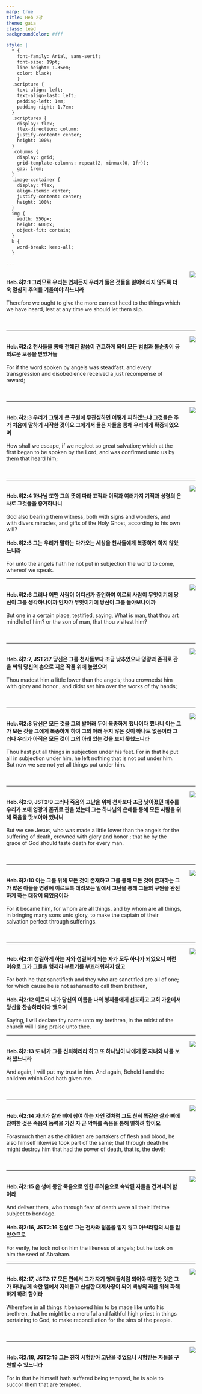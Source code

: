 ```yaml
---
marp: true
title: Heb 2장
theme: gaia
class: lead
backgroundColor: #fff

style: |
  * {
    font-family: Arial, sans-serif;
    font-size: 19pt;
    line-height: 1.35em;
    color: black;
    }
  .scripture {
    text-align: left;
    text-align-last: left;
    padding-left: 1em;
    padding-right: 1.7em;
  }
  .scriptures {
    display: flex;
    flex-direction: column;
    justify-content: center;
    height: 100%;
  }
  .columns {
    display: grid;
    grid-template-columns: repeat(2, minmax(0, 1fr));
    gap: 1rem;
  }
  .image-container {
    display: flex;
    align-items: center;
    justify-content: center;
    height: 100%;
  }
  img {
    width: 550px;
    height: 600px;
    object-fit: contain;
  }
  b {
    word-break: keep-all;
  }

---
```


<div class="columns">
  <div class="scriptures">
    <br>
    <div class="scripture">
      <b>Heb.히2:1 그러므로 우리는 언제든지 우리가 들은 것들을 잃어버리지 않도록 더욱 열심히 주의를 기울여야 하느니라 
      </b>
    </div>
    <br>
    <div class="scripture">Therefore we ought to give the more earnest heed to the things which we have heard, lest at any time we should let them slip. 
    </div>
    <br>
    <div class="scripture">
      <b>
      </b>
    </div>
    <br>
    <div class="scripture">
    </div>         
  </div>
  <div class="image-container">
    <img src='../../pictures/picture_8.jpg'>
  </div>
</div>

---

<div class="columns">
  <div class="scriptures">
    <br>
    <div class="scripture">
      <b>Heb.히2:2 천사들을 통해 전해진 말씀이 견고하게 되어 모든 범법과 불순종이 공의로운 보응을 받았거늘 
      </b>
    </div>
    <br>
    <div class="scripture">For if the word spoken by angels was steadfast, and every transgression and disobedience received a just recompense of reward; 
    </div>
    <br>
    <div class="scripture">
      <b>
      </b>
    </div>
    <br>
    <div class="scripture">
    </div>         
  </div>
  <div class="image-container">
    <img src='../../pictures/picture_28.jpg'>
  </div>
</div>

---

<div class="columns">
  <div class="scriptures">
    <br>
    <div class="scripture">
      <b>Heb.히2:3 우리가 그렇게 큰 구원에 무관심하면 어떻게 피하겠느냐 그것들은 주가 처음에 말하기 시작한 것이요 그에게서 들은 자들을 통해 우리에게 확증되었으며 
      </b>
    </div>
    <br>
    <div class="scripture">How shall we escape, if we neglect so great salvation; which at the first began to be spoken by the Lord, and was confirmed unto us by them that heard him; 
    </div>
    <br>
    <div class="scripture">
      <b>
      </b>
    </div>
    <br>
    <div class="scripture">
    </div>         
  </div>
  <div class="image-container">
    <img src='../../pictures/picture_116.jpg'>
  </div>
</div>

---

<div class="columns">
  <div class="scriptures">
    <br>
    <div class="scripture">
      <b>Heb.히2:4 하나님 또한 그의 뜻에 따라 표적과 이적과 여러가지 기적과 성령의 은사로 그것들을 증거하나니 
      </b>
    </div>
    <br>
    <div class="scripture">God also bearing them witness, both with signs and wonders, and with divers miracles, and gifts of the Holy Ghost, according to his own will? 
    </div>
    <br>
    <div class="scripture">
      <b>Heb.히2:5 그는 우리가 말하는 다가오는 세상을 천사들에게 복종하게 하지 않았느니라 
      </b>
    </div>
    <br>
    <div class="scripture">For unto the angels hath he not put in subjection the world to come, whereof we speak. 
    </div>         
  </div>
  <div class="image-container">
    <img src='../../pictures/picture_139.jpg'>
  </div>
</div>

---

<div class="columns">
  <div class="scriptures">
    <br>
    <div class="scripture">
      <b>Heb.히2:6 그러나 어떤 사람이 어디선가 증언하여 이르되 사람이 무엇이기에 당신이 그를 생각하나이까 인자가 무엇이기에 당신이 그를 돌아보나이까 
      </b>
    </div>
    <br>
    <div class="scripture">But one in a certain place, testified, saying, What is man, that thou art mindful of him? or the son of man, that thou visitest him? 
    </div>
    <br>
    <div class="scripture">
      <b>
      </b>
    </div>
    <br>
    <div class="scripture">
    </div>         
  </div>
  <div class="image-container">
    <img src='../../pictures/picture_131.jpg'>
  </div>
</div>

---

<div class="columns">
  <div class="scriptures">
    <br>
    <div class="scripture">
      <b>Heb.히2:7, JST2:7 당신은 그를 천사들보다 조금 낮추었으나 영광과 존귀로 관을 씌워 당신의 손으로 지은 작품 위에 높였으며 
      </b>
    </div>
    <br>
    <div class="scripture">Thou madest him a little lower than the angels; thou crownedst him with glory and honor , and didst set him over the works of thy hands; 
    </div>
    <br>
    <div class="scripture">
      <b>
      </b>
    </div>
    <br>
    <div class="scripture">
    </div>         
  </div>
  <div class="image-container">
    <img src='../../pictures/picture_83.jpg'>
  </div>
</div>

---

<div class="columns">
  <div class="scriptures">
    <br>
    <div class="scripture">
      <b>Heb.히2:8 당신은 모든 것을 그의 발아래 두어 복종하게 했나이다 했나니 이는 그가 모든 것을 그에게 복종하게 하여 그의 아래 두지 않은 것이 하나도 없음이라 그러나 우리가 아직은 모든 것이 그의 아래 있는 것을 보지 못했느니라 
      </b>
    </div>
    <br>
    <div class="scripture">Thou hast put all things in subjection under his feet. For in that he put all in subjection under him, he left nothing that is not put under him. But now we see not yet all things put under him. 
    </div>
    <br>
    <div class="scripture">
      <b>
      </b>
    </div>
    <br>
    <div class="scripture">
    </div>         
  </div>
  <div class="image-container">
    <img src='../../pictures/picture_172.jpg'>
  </div>
</div>

---

<div class="columns">
  <div class="scriptures">
    <br>
    <div class="scripture">
      <b>Heb.히2:9, JST2:9 그러나 죽음의 고난을 위해 천사보다 조금 낮아졌던 예수를 우리가 보매 영광과 존귀로 관을 썼는데 그는 하나님의 은혜를 통해 모든 사람을 위해 죽음을 맛보아야 했나니 
      </b>
    </div>
    <br>
    <div class="scripture">But we see Jesus, who was made a little lower than the angels for the suffering of death, crowned with glory and honor ; that he by the grace of God should taste death for every man. 
    </div>
    <br>
    <div class="scripture">
      <b>
      </b>
    </div>
    <br>
    <div class="scripture">
    </div>         
  </div>
  <div class="image-container">
    <img src='../../pictures/picture_13.jpg'>
  </div>
</div>

---

<div class="columns">
  <div class="scriptures">
    <br>
    <div class="scripture">
      <b>Heb.히2:10 이는 그를 위해 모든 것이 존재하고 그를 통해 모든 것이 존재하는 그가 많은 아들을 영광에 이르도록 데려오는 일에서 고난을 통해 그들의 구원을 완전하게 하는 대장이 되었음이라 
      </b>
    </div>
    <br>
    <div class="scripture">For it became him, for whom are all things, and by whom are all things, in bringing many sons unto glory, to make the captain of their salvation perfect through sufferings. 
    </div>
    <br>
    <div class="scripture">
      <b>
      </b>
    </div>
    <br>
    <div class="scripture">
    </div>         
  </div>
  <div class="image-container">
    <img src='../../pictures/picture_30.jpg'>
  </div>
</div>

---

<div class="columns">
  <div class="scriptures">
    <br>
    <div class="scripture">
      <b>Heb.히2:11 성결하게 하는 자와 성결하게 되는 자가 모두 하나가 되었으니 이런 이유로 그가 그들을 형제라 부르기를 부끄러워하지 않고 
      </b>
    </div>
    <br>
    <div class="scripture">For both he that sanctifieth and they who are sanctified are all of one; for which cause he is not ashamed to call them brethren, 
    </div>
    <br>
    <div class="scripture">
      <b>Heb.히2:12 이르되 내가 당신의 이름을 나의 형제들에게 선포하고 교회 가운데서 당신을 찬송하리이다 했으며 
      </b>
    </div>
    <br>
    <div class="scripture">Saying, I will declare thy name unto my brethren, in the midst of the church will I sing praise unto thee. 
    </div>         
  </div>
  <div class="image-container">
    <img src='../../pictures/picture_120.jpg'>
  </div>
</div>

---

<div class="columns">
  <div class="scriptures">
    <br>
    <div class="scripture">
      <b>Heb.히2:13 또 내가 그를 신뢰하리라 하고 또 하나님이 나에게 준 자녀와 나를 보라 했느니라 
      </b>
    </div>
    <br>
    <div class="scripture">And again, I will put my trust in him. And again, Behold I and the children which God hath given me. 
    </div>
    <br>
    <div class="scripture">
      <b>
      </b>
    </div>
    <br>
    <div class="scripture">
    </div>         
  </div>
  <div class="image-container">
    <img src='../../pictures/picture_58.jpg'>
  </div>
</div>

---

<div class="columns">
  <div class="scriptures">
    <br>
    <div class="scripture">
      <b>Heb.히2:14 자녀가 살과 뼈에 참여 하는 자인 것처럼 그도 친히 똑같은 살과 뼈에 참여한 것은 죽음의 능력을 가진 자 곧 악마를 죽음을 통해 멸하려 함이요 
      </b>
    </div>
    <br>
    <div class="scripture">Forasmuch then as the children are partakers of flesh and blood, he also himself likewise took part of the same; that through death he might destroy him that had the power of death, that is, the devil; 
    </div>
    <br>
    <div class="scripture">
      <b>
      </b>
    </div>
    <br>
    <div class="scripture">
    </div>         
  </div>
  <div class="image-container">
    <img src='../../pictures/picture_175.jpg'>
  </div>
</div>

---

<div class="columns">
  <div class="scriptures">
    <br>
    <div class="scripture">
      <b>Heb.히2:15 온 생애 동안 죽음으로 인한 두려움으로 속박된 자들을 건져내려 함이라 
      </b>
    </div>
    <br>
    <div class="scripture">And deliver them, who through fear of death were all their lifetime subject to bondage. 
    </div>
    <br>
    <div class="scripture">
      <b>Heb.히2:16, JST2:16 진실로 그는 천사와 닮음을 입지 않고 아브라함의 씨를 입었으므로 
      </b>
    </div>
    <br>
    <div class="scripture">For verily, he took not on him the likeness of angels; but he took on him the seed of Abraham. 
    </div>         
  </div>
  <div class="image-container">
    <img src='../../pictures/picture_138.jpg'>
  </div>
</div>

---

<div class="columns">
  <div class="scriptures">
    <br>
    <div class="scripture">
      <b>Heb.히2:17, JST2:17 모든 면에서 그가 자기 형제들처럼 되어야 마땅한 것은 그가 하나님께 속한 일에서 자비롭고 신실한 대제사장이 되어 백성의 죄를 위해 화해하게 하려 함이라 
      </b>
    </div>
    <br>
    <div class="scripture">Wherefore in all things it behooved him to be made like unto his brethren, that he might be a merciful and faithful high priest in things pertaining to God, to make reconciliation for the sins of the people. 
    </div>
    <br>
    <div class="scripture">
      <b>
      </b>
    </div>
    <br>
    <div class="scripture">
    </div>         
  </div>
  <div class="image-container">
    <img src='../../pictures/picture_88.jpg'>
  </div>
</div>

---

<div class="columns">
  <div class="scriptures">
    <br>
    <div class="scripture">
      <b>Heb.히2:18, JST2:18 그는 친히 시험받아 고난을 겪었으니 시험받는 자들을 구원할 수 있느니라 
      </b>
    </div>
    <br>
    <div class="scripture">For in that he himself hath suffered being tempted, he is able to succor them that are tempted.
    </div>
    <br>
    <div class="scripture">
      <b>
      </b>
    </div>
    <br>
    <div class="scripture">
    </div>         
  </div>
  <div class="image-container">
    <img src='../../pictures/picture_162.jpg'>
  </div>
</div>

